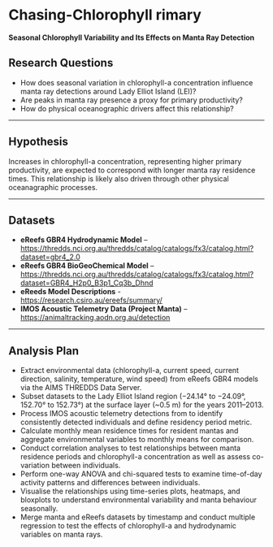 # Chasing-Chlorophyll  rimary
**Seasonal Chlorophyll Variability and Its Effects on Manta Ray Detection**  

## Research Questions
- How does seasonal variation in chlorophyll-a concentration influence manta ray detections around Lady Elliot Island (LEI)?  
- Are peaks in manta ray presence a proxy for primary productivity?
- How do physical oceanographic drivers affect this relationship?

---

## Hypothesis  
Increases in chlorophyll-a concentration, representing higher primary productivity, are expected to correspond with longer manta ray residence times. This relationship is likely also driven through other physical oceanagraphic processes.

---

## Datasets  
- **eReefs GBR4 Hydrodynamic Model** – https://thredds.nci.org.au/thredds/catalog/catalogs/fx3/catalog.html?dataset=gbr4_2.0
- **eReefs GBR4 BioGeoChemical Model** – https://thredds.nci.org.au/thredds/catalog/catalogs/fx3/catalog.html?dataset=GBR4_H2p0_B3p1_Cq3b_Dhnd
- **eReeds Model Descriptions** - https://research.csiro.au/ereefs/summary/
- **IMOS Acoustic Telemetry Data (Project Manta)** – https://animaltracking.aodn.org.au/detection

---

## Analysis Plan  
- Extract environmental data (chlorophyll-a, current speed, current direction, salinity, temperature, wind speed) from eReefs GBR4 models via the AIMS THREDDS Data Server.
- Subset datasets to the Lady Elliot Island region (−24.14° to −24.09°, 152.70° to 152.73°) at the surface layer (~0.5 m) for the years 2011–2013.
- Process IMOS acoustic telemetry detections from to identify consistently detected individuals and define residency period metric.
- Calculate monthly mean residence times for resident mantas and aggregate environmental variables to monthly means for comparison.
- Conduct correlation analyses to test relationships between manta residence periods and chlorophyll-a concentration as well as assess co-variation between individuals.
- Perform one-way ANOVA and chi-squared tests to examine time-of-day activity patterns and differences between individuals.
- Visualise the relationships using time-series plots, heatmaps, and bloxplots to understand environmental variability and manta behaviour seasonally.
- Merge manta and eReefs datasets by timestamp and conduct multiple regression to test the effects of chlorophyll-a and hydrodynamic variables on manta rays.

